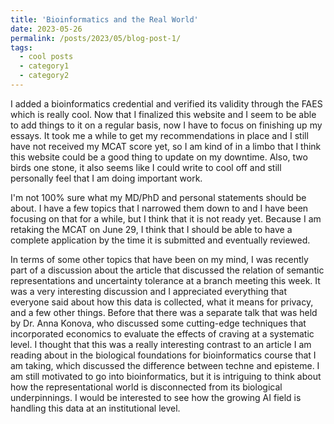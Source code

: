 ```yaml
---
title: 'Bioinformatics and the Real World'
date: 2023-05-26
permalink: /posts/2023/05/blog-post-1/
tags:
  - cool posts
  - category1
  - category2
---
```


I added a bioinformatics credential and verified its validity through the FAES which is really cool. Now that I finalized this website and I seem to be able to add things to it on a regular basis, now I have to focus on finishing up my essays. It took me a while to get my recommendations in place and I still have not received my MCAT score yet, so I am kind of in a limbo that I think this website could be a good thing to update on my downtime. Also, two birds one stone, it also seems like I could write to cool off and still personally feel that I am doing important work. 

I'm not 100% sure what my MD/PhD and personal statements should be about. I have a few topics that I narrowed them down to and I have been focusing on that for a while, but I think that it is not ready yet. Because I am retaking the MCAT on June 29, I think that I should be able to have a complete application by the time it is submitted and eventually reviewed.

In terms of some other topics that have been on my mind, I was recently part of a discussion about the article that discussed the relation of semantic representations and uncertainty tolerance at a branch meeting this week. It was a very interesting discussion and I appreciated everything that everyone said about how this data is collected, what it means for privacy, and a few other things. Before that there was a separate talk that was held by Dr. Anna Konova, who discussed some cutting-edge techniques that incorporated economics to evaluate the effects of craving at a systematic level. I thought that this was a really interesting contrast to an article I am reading about in the biological foundations for bioinformatics course that I am taking, which discussed the difference between techne and episteme. I am still motivated to go into bioinformatics, but it is intriguing to think about how the representational world is disconnected from its biological underpinnings. I would be interested to see how the growing AI field is handling this data at an institutional level. 
